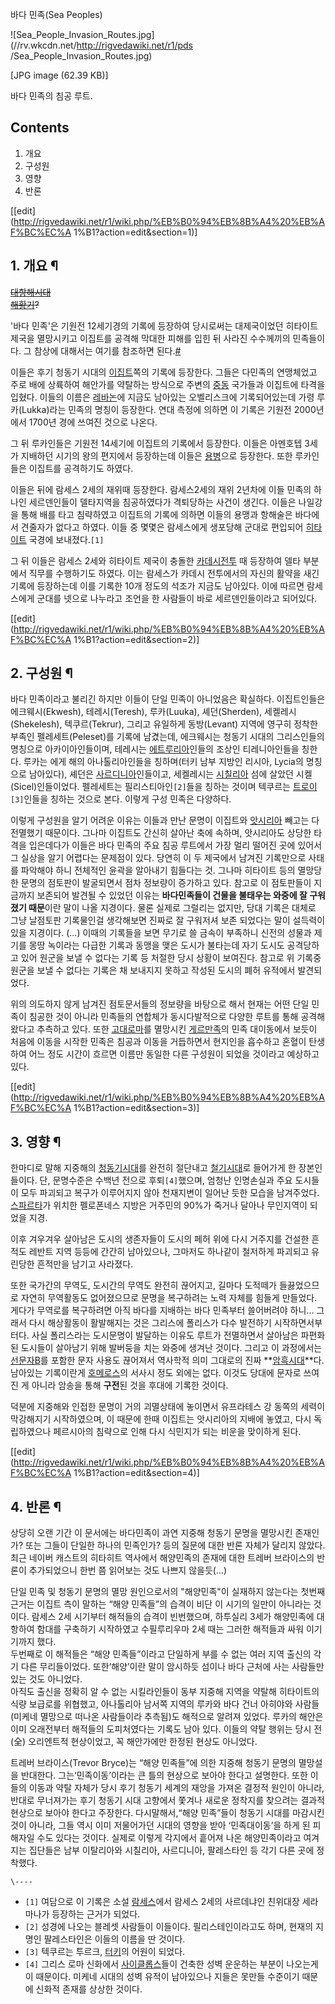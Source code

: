 바다 민족(Sea Peoples)

![Sea_People_Invasion_Routes.jpg](//rv.wkcdn.net/http://rigvedawiki.net/r1/pds
/Sea_People_Invasion_Routes.jpg)

[JPG image (62.39 KB)]

  
바다 민족의 침공 루트.

## Contents

    

1. 개요 
2. 구성원 
3. 영향 
4. 반론 

[[edit](http://rigvedawiki.net/r1/wiki.php/%EB%B0%94%EB%8B%A4%20%EB%AF%BC%EC%A
1%B1?action=edit&section=1)]

## 1. 개요 ¶

<del>[대항해시대](%EB%8C%80%ED%95%AD%ED%95%B4%EC%8B%9C%EB%8C%80.md)</del>  
<del>[해황기](%ED%95%B4%ED%99%A9%EA%B8%B0.md)?</del>

  

'바다 민족'은 기원전 12세기경의 기록에 등장하여 당시로써는 대제국이었던 히타이트제국을 멸망시키고 이집트를 공격해 막대한 피해를 입힌 뒤
사라진 수수께끼의 민족들이다. 그 참상에 대해서는 여기를 참조하면 된다.[#](http://kalnaf.egloos.com/2431541)

  

이들은 후기 청동기 시대의 [이집트](%EC%9D%B4%EC%A7%91%ED%8A%B8.md)쪽의 기록에 등장한다. 그들은 다민족의
연맹체었고 주로 배에 상륙하여 해안가를 약탈하는 방식으로 주변의 [중동](%EC%A4%91%EB%8F%99.md) 국가들과 이집트에
타격을 입혔다. 이들의 이름은 [레바논](%EB%A0%88%EB%B0%94%EB%85%BC.md)에 지금도 남아있는 오벨리스크에
기록되어있는데 가령 루카(Lukka)라는 민족의 명칭이 등장한다. 연대 측정에 의하면 이 기록은 기원전 2000년에서 1700년 경에 쓰여진
것으로 나온다.

  

그 뒤 루카인들은 기원전 14세기에 이집트의 기록에서 등장한다. 이들은 아멘호텝 3세가 지배하던 시기의 왕의 편지에서 등장하는데 이들은
[용병](%EC%9A%A9%EB%B3%91.md)으로 등장한다. 또한 루카인들은 이집트를 공격하기도 하였다.

  

이들은 뒤에 람세스 2세의 재위때 등장한다. 람세스2세의 재위 2년차에 이들 민족의 하나인 세르덴인들이 델타지역을 침공하였다가 격퇴당하는
사건이 생긴다. 이들은 나일강을 통해 배를 타고 침략하였고 이집트의 기록에 의하면 이들의 용맹과 항해술은 바다에서 견줄자가 없다고 하였다.
이들 중 몇몇은 람세스에게 생포당해 군대로 편입되어
[히타이트](%ED%9E%88%ED%83%80%EC%9D%B4%ED%8A%B8.md) 국경에 보내졌다.`[1]`

  

그 뒤 이들은 람세스 2세와 히타이트 제국이 충돌한 [카데시전투](%EC%B9%B4%EB%8D%B0%EC%8B%9C%20%EC%A0%84%ED%88%AC.md) 때 등장하여 델타 부분에서 직무를
수행하기도 하였다. 이는 람세스가 카데시 전투에서의 자신의 활약을 새긴 기록에 등장하는데 이를 기록한 10개 정도의 석조가 지금도 남아있다.
이에 따르면 람세스에게 군대를 넷으로 나누라고 조언을 한 사람들이 바로 세르덴인들이라고 되어있다.

  

[[edit](http://rigvedawiki.net/r1/wiki.php/%EB%B0%94%EB%8B%A4%20%EB%AF%BC%EC%A
1%B1?action=edit&section=2)]

## 2. 구성원 ¶

바다 민족이라고 불리긴 하지만 이들이 단일 민족이 아니었음은 확실하다. 이집트인들은 에크웨시(Ekwesh), 테레시(Teresh),
루카(Luuka), 셰던(Sherden), 세켈레시(Shekelesh), 텍쿠르(Tekrur), 그리고 유일하게 동방(Levant) 지역에
영구히 정착한 부족인 펠레세트(Peleset)를 기록에 남겼는데, 에크웨시는 청동기 시대의 그리스인들의 명칭으로 아카이아인들이며, 테레시는
[에트루리아](%EC%97%90%ED%8A%B8%EB%A3%A8%EB%A6%AC%EC%95%84.md)인들의 조상인 티레니아인들을
칭한다. 루카는 에게 해의 아나톨리아인들을 칭하며(터키 남부 지방인 리시아, Lycia의 명칭으로 남아있다), 셰던은
[사르디니아](%EC%82%AC%EB%A5%B4%EB%94%94%EB%8B%88%EC%95%84.md)인들이고, 세켈레시는
[시칠리아](%EC%8B%9C%EC%B9%A0%EB%A6%AC%EC%95%84.md) 섬에 살았던 시켈(Sicel)인들이었다.
펠레세트는 필리스티아인`[2]`들을 칭하는 것이며 텍쿠르는
[트로이](%ED%8A%B8%EB%A1%9C%EC%9D%B4.md)`[3]`인들을 칭하는 것으로 본다. 이렇게 구성 민족은 다양하다.

  

이렇게 구성원을 알기 어려운 이유는 이들과 만난 문명이 이집트와
[앗시리아](%EC%95%97%EC%8B%9C%EB%A6%AC%EC%95%84.md) 빼고는 다 전멸했기 때문이다. 그나마 이집트도
간신히 살아난 축에 속하며, 앗시리아도 상당한 타격을 입은데다가 이들은 바다 민족의 주요 침공 루트에서 가장 멀리 떨어진 곳에 있어서 그
실상을 알기 어렵다는 문제점이 있다. 당연히 이 두 제국에서 남겨진 기록만으로 사태를 파악해야 하니 전체적인 윤곽을 알아내기 힘들다는 것.
그나마 히타이트 등의 멸망당한 문명의 점토판이 발굴되면서 점차 정보량이 증가하고 있다. 참고로 이 점토판들이 지금까지 보존되어 발견될 수
있었던 이유는 **바다민족들이 건물을 불태우는 와중에 잘 구워졌기 때문**이란 말이 나올 지경이다. 물론 실제로 그럴리는 없지만, 당대
기록은 대체로 그냥 날점토판 기록물인걸 생각해보면 진짜로 잘 구워저셔 보존 되었다는 말이 설득력이 있을 지경이다. (...) 이때의 기록들을
보면 무기로 쓸 금속이 부족하니 신전의 성물과 제기를 몽땅 녹이라는 다급한 기록과 동맹을 맺은 도시가 불타는데 자기 도시도 공격당하고 있어
원군을 보낼 수 없다는 기록 등 처절한 당시 상황이 보여진다. 참고로 위 기록중 원군을 보낼 수 없다는 기록은 채 보내지지 못하고 작성된
도시의 폐허 유적에서 발견되었다.

  

위의 의도하지 않게 남겨진 점토문서들의 정보량을 바탕으로 해서 현재는 어떤 단일 민족이 침공한 것이 아니라 민족들의 연합체가 동시다발적으로
다양한 루트를 통해 공격해왔다고 추측하고 있다. 또한 [고대로마](%EA%B3%A0%EB%8C%80%20%EB%A1%9C%EB%A7%88.md)를 멸망시킨
[게르만족](%EA%B2%8C%EB%A5%B4%EB%A7%8C%EC%A1%B1.md)의 민족 대이동에서 보듯이 처음에 이동을 시작한
민족은 침공과 이동을 거듭하면서 현지인을 흡수하고 혼혈이 탄생하여 어느 정도 시간이 흐르면 이름만 동일한 다른 구성원이 되었을 것이라고
예상하고 있다.

  

[[edit](http://rigvedawiki.net/r1/wiki.php/%EB%B0%94%EB%8B%A4%20%EB%AF%BC%EC%A
1%B1?action=edit&section=3)]

## 3. 영향 ¶

한마디로 말해 지중해의 [청동기시대](%EC%B2%AD%EB%8F%99%EA%B8%B0%EC%8B%9C%EB%8C%80.md)를 완전히
절단내고 [철기시대](%EC%B2%A0%EA%B8%B0%EC%8B%9C%EB%8C%80.md)로 들어가게 한 장본인들이다. 단,
문명수준은 수백년 전으로 후퇴`[4]`했으며, 엄청난 인명손실과 주요 도시들이 모두 파괴되고 복구가 이루어지지 않아 천재지변이 일어난 듯한
모습을 남겨주었다. [스파르타](%EC%8A%A4%ED%8C%8C%EB%A5%B4%ED%83%80.md)가 위치한 펠로폰네스 지방은
거주민의 90%가 죽거나 달아나 무인지역이 되었을 지경.  

이후 겨우겨우 살아남은 도시의 생존자들이 도시의 페허 위에 다시 거주지를 건설한 흔적도 레반트 지역 등등에 간간히 남아있으나, 그마저도
하나같이 철저하게 파괴되고 유린당한 흔적만을 남기고 사라졌다.

  

또한 국가간의 무역도, 도시간의 무역도 완전히 끊어지고, 길마다 도적떼가 들끓었으므로 자연히 무역활동도 없어졌으므로 문명을 복구하려는 노력
자체를 힘들게 만들었다. 게다가 무역로를 복구하려면 아직 바다를 지배하는 바다 민족부터 쓸어버려야 하니... 그래서 다시 해상활동이
활발해지는 것은 그리스에 폴리스가 다수 발전하기 시작하면서부터다. 사실 폴리스라는 도시문명이 발달하는 이유도 루트가 전멸하면서 살아남은
파편화된 도시들이 살아남기 위해 발버둥을 치는 와중에 생겨난 것이다. 그리고 이 과정에서는
[선문자B](%EC%84%A0%EB%AC%B8%EC%9E%90B.md)를 포함한 문자 사용도 끊어져서 역사학적 의미 그대로의 진짜
**[암흑시대](%EC%95%94%ED%9D%91%EC%8B%9C%EB%8C%80.md)**다. 남아있는 기록이란게
[호메로스](%ED%98%B8%EB%A9%94%EB%A1%9C%EC%8A%A4.md)의 서사시 정도 외에는 없다. 이것도 당대에 문자로
쓰여진 게 아니라 암송을 통해 **구전**된 것을 후대에 기록한 것이다.

  

덕분에 지중해와 인접한 문명이 거의 괴멸상태에 놓이면서 유프라테스 강 동쪽의 세력이 막강해지기 시작하였으며, 이 때문에 한때 이집트는
앗시리아의 지배에 놓였고, 다시 독립하였으나 페르시아의 침략으로 인해 다시 식민지가 되는 비운을 맞이하게 된다.

  

[[edit](http://rigvedawiki.net/r1/wiki.php/%EB%B0%94%EB%8B%A4%20%EB%AF%BC%EC%A
1%B1?action=edit&section=4)]

## 4. 반론 ¶

상당히 오랜 기간 이 문서에는 바다민족이 과연 지중해 청동기 문명을 멸망시킨 존재인가? 또는 그들이 단일한 하나의 민족인가? 등의 질문에
대한 반론 자체가 달리지 않았다.  
최근 네이버 캐스트의 히타히트 역사에서 해양민족의 존재에 대한 트레버 브라이스의 반론이 추가되었으니 한번 쯤 읽어보는 것도 나쁘지
않을듯(...)

  

단일 민족 및 청동기 문명의 멸망 원인으로서의 "해양민족"이 실재하지 않는다는 첫번째 근거는 이집트 측이 말하는 “해양 민족들”의 습격이
비단 이 시기의 일만이 아니라는 것이다. 람세스 2세 시기부터 해적들의 습격이 빈번했으며, 하투실리 3세가 해양민족에 대항하여 함대를
구축하기 시작하였고 수필루리우마 2세 때는 그러한 해적들과 싸워 이기기까지 했다.  
두번째로 이 해적들은 “해양 민족들”이라고 단일하게 부를 수 없는 여러 지역 출신의 각기 다른 무리들이었다. 또한‘해양’이란 말이 암시하듯
섬이나 바다 근처에 사는 사람들만 있는 것도 아니었다.  
아직도 출신을 정확히 알 수 없는 시킬라인들이 동부 지중해 지역을 약탈해 히타이트의 식량 보급로를 위협했고, 아나톨리아 남서쪽 지역의 루카와
바다 건너 아히야와 사람들(미케네 멸망으로 떠나온 사람들이라 추측됨)도 해적으로 알려져 있었다. 루카의 해안은 이미 오래전부터 해적들의
도피처였다는 기록도 남아 있다. 이들의 약탈 행위는 당시 전(全) 오리엔트적 현상이었고, 꼭 해안가에만 한정된 현상도 아니었다.

  

트레버 브라이스(Trevor Bryce)는 “해양 민족들”에 의한 지중해 청동기 문명의 멸망설을 반대한다. 그는‘민족이동’이라는 큰 틀의
현상으로 보아야 한다고 설명한다. 또한 이들의 이동과 약탈 자체가 당시 후기 청동기 세계의 재앙을 가져온 결정적 원인이 아니라, 반대로
무너져가는 후기 청동기 시대 고향에서 쫓겨나 새로운 정착지를 찾으려는 결과적 현상으로 보아야 한다고 주장한다. 다시말해서,“해양 민족”들이
청동기 시대를 마감시킨 것이 아니라, 그들 역시 이미 저물어가던 시대의 영향을 받아 ‘민족대이동’을 하게 된 피해자일 수도 있다는 것이다.
실제로 이렇게 각지에서 흩어져 나온 해양민족이라고 여겨지는 집단들은 남부 이탈리아와 시칠리아, 사르디니아, 팔레스타인 등 각기 다른 곳에
정착했다.

`\----`

  * `[1]` 여담으로 이 기록은 소설 [람세스](%EB%9E%8C%EC%84%B8%EC%8A%A4.md)에서 람세스 2세의 사르데냐인 친위대장 세라마나가 등장하는 근거가 되었다.
  * `[2]` 성경에 나오는 블레셋 사람들이 이들이다. 필리스테인이라고도 하며, 현재의 지명인 팔레스타인은 이들의 이름을 딴 것이다.
  * `[3]` 텍쿠르는 투르크, [터키](%ED%84%B0%ED%82%A4.md)의 어원이 되었다.
  * `[4]` 그리스 로마 신화에서 [사이클롭스](%EC%82%AC%EC%9D%B4%ED%81%B4%EB%A1%AD%EC%8A%A4.md)들이 건축한 성벽 운운하는 부분이 나오는게 이 때문이다. 미케네 시대의 성벽 유적이 남아있으나 지들은 못만들 수준이기 때문에 신화적 존재를 상상한 것이다.

